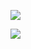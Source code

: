 
![](https://raw.githubusercontent.com/xieguigang/VisualBasic_AppFramework/master/Datavisualization/Datavisualization.Network/tumblr_inline_mqvdlydGCp1qz4rgp.png)

![](https://raw.githubusercontent.com/xieguigang/VisualBasic_AppFramework/master/Datavisualization/Datavisualization.Network/2016-06-05%20(9).png)
